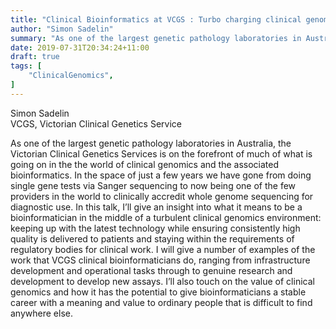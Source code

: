 ```yaml
---
title: "Clinical Bioinformatics at VCGS : Turbo charging clinical genomics for the modern era"
author: "Simon Sadelin"
summary: "As one of the largest genetic pathology laboratories in Australia, the Victorian Clinical Genetics Services is on the forefront of much of what is going on in the the world of clinical genomics and the associated bioinformatics"
date: 2019-07-31T20:34:24+11:00
draft: true
tags: [
    "ClinicalGenomics",
]
---
```


Simon Sadelin\
VCGS, Victorian Clinical Genetics Service

As one of the largest genetic pathology laboratories in Australia, the Victorian Clinical Genetics Services is on the forefront of much of what is going on in the the world of clinical genomics and the associated bioinformatics. In the space of just a few years we have gone from doing single gene tests via Sanger sequencing to now being one of the few providers in the world to clinically accredit whole genome sequencing for diagnostic use. In this talk, I’ll give an insight into what it means to be a bioinformatician in the middle of a turbulent clinical genomics environment:  keeping up with the latest technology while ensuring consistently high quality is delivered to patients and staying within the requirements of regulatory bodies for clinical work. I will give a number of examples of the work that VCGS clinical bioinformaticians do, ranging from infrastructure development and operational tasks through to genuine research and development to develop new assays. I’ll also touch on the value of clinical genomics and how it has the potential to give bioinformaticians a stable career with a meaning and value to ordinary people that is difficult to find anywhere else.
